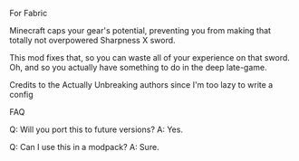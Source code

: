 For Fabric

Minecraft caps your gear's potential, preventing you from making that totally not overpowered Sharpness X sword.

This mod fixes that, so you can waste all of your experience on that sword. Oh, and so you actually have something to do in the deep late-game.

Credits to the Actually Unbreaking authors since I'm too lazy to write a config

FAQ

Q: Will you port this to future versions?
A: Yes.

Q: Can I use this in a modpack?
A: Sure.
